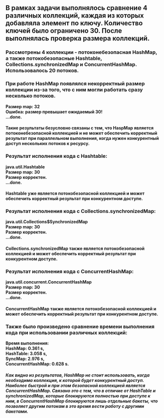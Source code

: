 ## В рамках задачи выполнялось сравнение 4 различных коллекций, каждая из которых добавляла элемент по ключу. Количество ключей было ограничено 30. После выполнялась проверка размера коллекций.
### Рассмотрены 4 коллекции - потоконебезопасная HashMap, а также потокобезопасные Hashtable, Collections.synchronizedMap и ConcurrentHashMap. Использовалось 20 потоков.

### При работе HashMap появлялся некорректный размер коллекции из-за того, что с ним могли работать сразу несколько потоков.
**Размер map: 32**\
**Ошибка: размер превышает ожидаемый 30!**\
**...done.**

#### Такие результаты безусловно связаны с тем, что HaspMap является потоконебезопасной коллекцией и не может обеспечить корректный результат при параллельном выполнения, когда нужен конкурентный доступ нескольких потоков к ресурсу.

### Результат исполнения кода с Hashtable:
**java.util.Hashtable**\
**Размер map: 30**\
**Размер корректен.**\
**...done.**

#### Hashtable уже является потокобезопасной коллекцией и может обеспечить корректный результат при конкурентном доступе.

### Результат исполнения кода с Collections.synchronizedMap:
**java.util.Collections$SynchronizedMap**\
**Размер map: 30**\
**Размер корректен.**\
**...done.**

#### Collections.synchronizedMap также является потокобезопасной коллекцией и может обеспечить корректный результат при конкурентном доступе.

### Результат исполнения кода с ConcurrentHashMap:
**java.util.concurrent.ConcurrentHashMap**\
**Размер map: 30**\
**Размер корректен.**\
**...done.**

#### ConcurrentHashMap также является потокобезопасной коллекцией и может обеспечить корректный результат при конкурентном доступе.

### Также было произведено сравнение времени выполнения кода при использовании различных коллекций:

**Время выполнения:**\
**HashMap: 0.361 s,**\
**HashTable: 3.058 s,**\
**SyncMap: 2.976 s,**\
**ConcurrentHashMap: 0.628 s.**

##### Как видно из результатов, HashMap не стоит использовать, когда необходима коллекция, к которой будет конкурентный доступ. Наиболее быстрой и при этом безопасной коллекцией является ConcurrentHashMap. Связано это с тем, что в отличие от HashTable и synchronizedMap, которые блокируются полностью при доступе к ним, в ConcurrentHashMap блокируются лишь отдельные бакеты, что позволяет другим потокам в это время вести работу с другими бакетами.